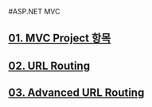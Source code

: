 #ASP.NET MVC

## [01. MVC Project 항목](https://github.com/DevStarSJ/Study/tree/master/Blog/MVC/01.MVC.Project.MD)  
## [02. URL Routing](https://github.com/DevStarSJ/Study/tree/master/Blog/MVC/02.Route.MD)  
## [03. Advanced URL Routing](https://github.com/DevStarSJ/Study/tree/master/Blog/MVC/03.Route.adv.md) 
